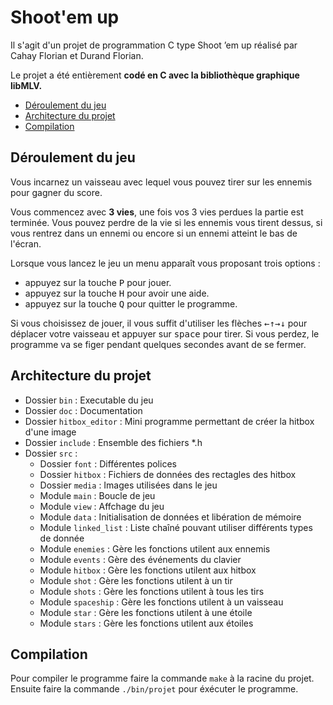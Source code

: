 # Shoot'em up
Il s'agit d'un projet de programmation C type Shoot ’em up réalisé par Cahay Florian et Durand Florian.

Le projet a été entièrement **codé en C avec la bibliothèque graphique libMLV.**

- [Déroulement du jeu](#déroulement-du-jeu)
- [Architecture du projet](#architecture-du-projet)
- [Compilation](#compilation)

## Déroulement du jeu
Vous incarnez un vaisseau avec lequel vous pouvez tirer sur les ennemis pour gagner du score. 

Vous commencez avec **3 vies**, une fois vos 3 vies perdues la partie est terminée. Vous pouvez perdre de la vie si les ennemis
vous tirent dessus, si vous rentrez dans un ennemi ou encore si un ennemi atteint le bas de l'écran.

Lorsque vous lancez le jeu un menu apparaît vous proposant trois options :
- appuyez sur la touche <kbd>P</kbd> pour jouer.
- appuyez sur la touche <kbd>H</kbd> pour avoir une aide.
- appuyez sur la touche <kbd>Q</kbd> pour quitter le programme.

Si vous choisissez de jouer, il vous suffit d'utiliser les flèches <kbd>←</kbd><kbd>↑</kbd><kbd>→</kbd><kbd>↓</kbd> pour déplacer votre vaisseau et appuyer sur <kbd>space</kbd> pour tirer. Si vous perdez, le programme va se figer pendant quelques secondes avant de se fermer.

## Architecture du projet
- Dossier `bin` : Executable du jeu
- Dossier `doc` : Documentation
- Dossier `hitbox_editor` : Mini programme permettant de créer la hitbox d'une image
- Dossier `include` : Ensemble des fichiers *.h
- Dossier `src` :
  - Dossier `font` : Différentes polices
  - Dossier `hitbox` : Fichiers de données des rectagles des hitbox
  - Dossier `media` : Images utilisées dans le jeu
  - Module `main` : Boucle de jeu
  - Module `view` : Affchage du jeu
  - Module `data` : Initialisation de données et libération de mémoire
  - Module `linked_list` : Liste chaîné pouvant utiliser différents types de donnée
  - Module `enemies` : Gère les fonctions utilent aux ennemis
  - Module `events` : Gère des événements du clavier
  - Module `hitbox` : Gère les fonctions utilent aux hitbox
  - Module `shot` : Gère les fonctions utilent à un tir
  - Module `shots` : Gère les fonctions utilent à tous les tirs 
  - Module `spaceship` : Gère les fonctions utilent à un vaisseau
  - Module `star` : Gère les fonctions utilent à une étoile
  - Module `stars` : Gère les fonctions utilent aux étoiles

## Compilation
Pour compiler le programme faire la commande `make` à la racine du projet.
Ensuite faire la commande `./bin/projet` pour éxécuter le programme.
